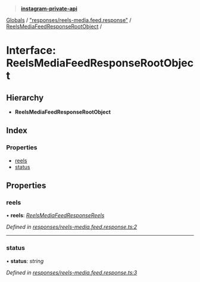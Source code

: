 > **[instagram-private-api](../README.md)**

[Globals](../globals.md) / ["responses/reels-media.feed.response"](../modules/_responses_reels_media_feed_response_.md) / [ReelsMediaFeedResponseRootObject](_responses_reels_media_feed_response_.reelsmediafeedresponserootobject.md) /

# Interface: ReelsMediaFeedResponseRootObject

## Hierarchy

* **ReelsMediaFeedResponseRootObject**

## Index

### Properties

* [reels](_responses_reels_media_feed_response_.reelsmediafeedresponserootobject.md#reels)
* [status](_responses_reels_media_feed_response_.reelsmediafeedresponserootobject.md#status)

## Properties

###  reels

• **reels**: *[ReelsMediaFeedResponseReels](_responses_reels_media_feed_response_.reelsmediafeedresponsereels.md)*

*Defined in [responses/reels-media.feed.response.ts:2](https://github.com/Nerixyz/instagram-private-api/blob/e5037ee/src/responses/reels-media.feed.response.ts#L2)*

___

###  status

• **status**: *string*

*Defined in [responses/reels-media.feed.response.ts:3](https://github.com/Nerixyz/instagram-private-api/blob/e5037ee/src/responses/reels-media.feed.response.ts#L3)*